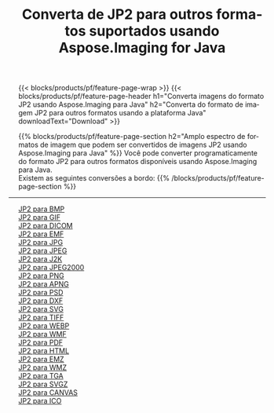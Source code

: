 ﻿---
title: Converta de JP2 para outros formatos suportados usando Aspose.Imaging for Java 
weight: 3920
url: /pt/java/conversion/from/jp2 
lang: pt
langdirlevel: 2
locales: zh-hans,ja,it,ru,de,es,fr,nl,id,lt,pl,pt,vi,tr,ko,zh-hant,ar,hi,th,sv,cs,uk,he
description: Aspose.Imaging pode converter facilmente de JP2 para outros formatos usando a plataforma Java
---

{{< blocks/products/pf/feature-page-wrap >}}
{{< blocks/products/pf/feature-page-header h1="Converta imagens do formato JP2 usando Aspose.Imaging para Java" h2="Converta do formato de imagem JP2 para outros formatos usando a plataforma Java" downloadText="Download" >}}


{{% blocks/products/pf/feature-page-section  h2="Amplo espectro de formatos de imagem que podem ser convertidos de imagens JP2 usando Aspose.Imaging para Java" %}}
Você pode converter programaticamente do formato JP2 para outros formatos disponíveis usando
Aspose.Imaging para Java.
<br/>
Existem as seguintes conversões a bordo:
{{% /blocks/products/pf/feature-page-section %}}
<div class="container-fluid productfamilypage bg-gray">
    <div class="convertypes bg-gray agp-content section">
        <div class="container">
		<hr style="margin-left:-20px;"/>
		<div class="row other-converters">
		    <div class='col-md-2 other-converter remove-lp remove-rp'><a href="/imaging/pt/java/conversion/jp2-to-bmp" >JP2 para BMP</a></div><div class='col-md-2 other-converter remove-lp remove-rp'><a href="/imaging/pt/java/conversion/jp2-to-gif" >JP2 para GIF</a></div><div class='col-md-2 other-converter remove-lp remove-rp'><a href="/imaging/pt/java/conversion/jp2-to-dicom" >JP2 para DICOM</a></div><div class='col-md-2 other-converter remove-lp remove-rp'><a href="/imaging/pt/java/conversion/jp2-to-emf" >JP2 para EMF</a></div><div class='col-md-2 other-converter remove-lp remove-rp'><a href="/imaging/pt/java/conversion/jp2-to-jpg" >JP2 para JPG</a></div><div class='col-md-2 other-converter remove-lp remove-rp'><a href="/imaging/pt/java/conversion/jp2-to-jpeg" >JP2 para JPEG</a></div><div class='col-md-2 other-converter remove-lp remove-rp'><a href="/imaging/pt/java/conversion/jp2-to-j2k" >JP2 para J2K</a></div><div class='col-md-2 other-converter remove-lp remove-rp'><a href="/imaging/pt/java/conversion/jp2-to-jpeg2000" >JP2 para JPEG2000</a></div><div class='col-md-2 other-converter remove-lp remove-rp'><a href="/imaging/pt/java/conversion/jp2-to-png" >JP2 para PNG</a></div><div class='col-md-2 other-converter remove-lp remove-rp'><a href="/imaging/pt/java/conversion/jp2-to-apng" >JP2 para APNG</a></div><div class='col-md-2 other-converter remove-lp remove-rp'><a href="/imaging/pt/java/conversion/jp2-to-psd" >JP2 para PSD</a></div><div class='col-md-2 other-converter remove-lp remove-rp'><a href="/imaging/pt/java/conversion/jp2-to-dxf" >JP2 para DXF</a></div><div class='col-md-2 other-converter remove-lp remove-rp'><a href="/imaging/pt/java/conversion/jp2-to-svg" >JP2 para SVG</a></div><div class='col-md-2 other-converter remove-lp remove-rp'><a href="/imaging/pt/java/conversion/jp2-to-tiff" >JP2 para TIFF</a></div><div class='col-md-2 other-converter remove-lp remove-rp'><a href="/imaging/pt/java/conversion/jp2-to-webp" >JP2 para WEBP</a></div><div class='col-md-2 other-converter remove-lp remove-rp'><a href="/imaging/pt/java/conversion/jp2-to-wmf" >JP2 para WMF</a></div><div class='col-md-2 other-converter remove-lp remove-rp'><a href="/imaging/pt/java/conversion/jp2-to-pdf" >JP2 para PDF</a></div><div class='col-md-2 other-converter remove-lp remove-rp'><a href="/imaging/pt/java/conversion/jp2-to-html" >JP2 para HTML</a></div><div class='col-md-2 other-converter remove-lp remove-rp'><a href="/imaging/pt/java/conversion/jp2-to-emz" >JP2 para EMZ</a></div><div class='col-md-2 other-converter remove-lp remove-rp'><a href="/imaging/pt/java/conversion/jp2-to-wmz" >JP2 para WMZ</a></div><div class='col-md-2 other-converter remove-lp remove-rp'><a href="/imaging/pt/java/conversion/jp2-to-tga" >JP2 para TGA</a></div><div class='col-md-2 other-converter remove-lp remove-rp'><a href="/imaging/pt/java/conversion/jp2-to-svgz" >JP2 para SVGZ</a></div><div class='col-md-2 other-converter remove-lp remove-rp'><a href="/imaging/pt/java/conversion/jp2-to-canvas" >JP2 para CANVAS</a></div><div class='col-md-2 other-converter remove-lp remove-rp'><a href="/imaging/pt/java/conversion/jp2-to-ico" >JP2 para ICO</a></div>
                </div>
        </div>
    </div>
</div>
<br/>

